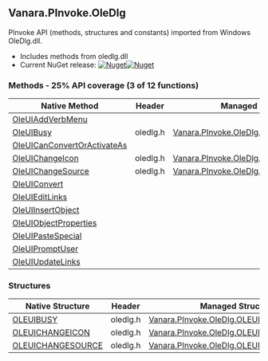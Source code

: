 ## Vanara.PInvoke.OleDlg  
PInvoke API (methods, structures and constants) imported from Windows OleDlg.dll.

- Includes methods from oledlg.dll  
- Current NuGet release: [![Nuget](https://img.shields.io/nuget/v/Vanara.PInvoke.OleDlg?logo=nuget&style=flat-square)![Nuget](https://img.shields.io/nuget/dt/Vanara.PInvoke.OleDlg?label=%20&style=flat-square)](https://www.nuget.org/packages/Vanara.PInvoke.OleDlg)  
### Methods - 25% API coverage (3 of 12 functions)  
Native Method | Header | Managed Method  
--- | --- | ---  
[OleUIAddVerbMenu](https://www.google.com/search?num=5&q=OleUIAddVerbMenuA+site%3Adocs.microsoft.com) |  |   
[OleUIBusy](https://www.google.com/search?num=5&q=OleUIBusyA+site%3Adocs.microsoft.com) | oledlg.h | [Vanara.PInvoke.OleDlg.OleUIBusy](https://github.com/dahall/Vanara/search?l=C%23&q=OleUIBusy)  
[OleUICanConvertOrActivateAs](https://www.google.com/search?num=5&q=OleUICanConvertOrActivateAs+site%3Adocs.microsoft.com) |  |   
[OleUIChangeIcon](https://www.google.com/search?num=5&q=OleUIChangeIconA+site%3Adocs.microsoft.com) | oledlg.h | [Vanara.PInvoke.OleDlg.OleUIChangeIcon](https://github.com/dahall/Vanara/search?l=C%23&q=OleUIChangeIcon)  
[OleUIChangeSource](https://www.google.com/search?num=5&q=OleUIChangeSourceA+site%3Adocs.microsoft.com) | oledlg.h | [Vanara.PInvoke.OleDlg.OleUIChangeSource](https://github.com/dahall/Vanara/search?l=C%23&q=OleUIChangeSource)  
[OleUIConvert](https://www.google.com/search?num=5&q=OleUIConvertA+site%3Adocs.microsoft.com) |  |   
[OleUIEditLinks](https://www.google.com/search?num=5&q=OleUIEditLinksA+site%3Adocs.microsoft.com) |  |   
[OleUIInsertObject](https://www.google.com/search?num=5&q=OleUIInsertObjectA+site%3Adocs.microsoft.com) |  |   
[OleUIObjectProperties](https://www.google.com/search?num=5&q=OleUIObjectPropertiesA+site%3Adocs.microsoft.com) |  |   
[OleUIPasteSpecial](https://www.google.com/search?num=5&q=OleUIPasteSpecialA+site%3Adocs.microsoft.com) |  |   
[OleUIPromptUser](https://www.google.com/search?num=5&q=OleUIPromptUserA+site%3Adocs.microsoft.com) |  |   
[OleUIUpdateLinks](https://www.google.com/search?num=5&q=OleUIUpdateLinksA+site%3Adocs.microsoft.com) |  |   
### Structures  
Native Structure | Header | Managed Structure  
--- | --- | ---  
[OLEUIBUSY](https://www.google.com/search?num=5&q=OLEUIBUSY+site%3Adocs.microsoft.com) | oledlg.h | [Vanara.PInvoke.OleDlg.OLEUIBUSY](https://github.com/dahall/Vanara/search?l=C%23&q=OLEUIBUSY)  
[OLEUICHANGEICON](https://www.google.com/search?num=5&q=OLEUICHANGEICON+site%3Adocs.microsoft.com) | oledlg.h | [Vanara.PInvoke.OleDlg.OLEUICHANGEICON](https://github.com/dahall/Vanara/search?l=C%23&q=OLEUICHANGEICON)  
[OLEUICHANGESOURCE](https://www.google.com/search?num=5&q=OLEUICHANGESOURCE+site%3Adocs.microsoft.com) | oledlg.h | [Vanara.PInvoke.OleDlg.OLEUICHANGESOURCE](https://github.com/dahall/Vanara/search?l=C%23&q=OLEUICHANGESOURCE)  
